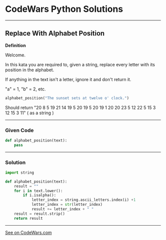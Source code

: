 # CodeWars Python Solutions

---

## Replace With Alphabet Position


**Definition**

Welcome.

In this kata you are required to, given a string, replace every letter with its position in the alphabet.

If anything in the text isn't a letter, ignore it and don't return it.

"a" = 1, "b" = 2, etc.


```Python
alphabet_position("The sunset sets at twelve o' clock.")
```
Should return "20 8 5 19 21 14 19 5 20 19 5 20 19 1 20 20 23 5 12 22 5 15 3 12 15 3 11" ( as a string )

---

### Given Code


```python
def alphabet_position(text):
    pass
```

---

### Solution


```python
import string

def alphabet_position(text):
    result = ""
    for i in text.lower():
        if i.isalpha():
            letter_index = string.ascii_letters.index(i) +1
            letter_index = str(letter_index)
            result += letter_index + " "
    result = result.strip()
    return result
```

---


[See on CodeWars.com](https://www.codewars.com/kata/546f922b54af40e1e90001da/train/python)
